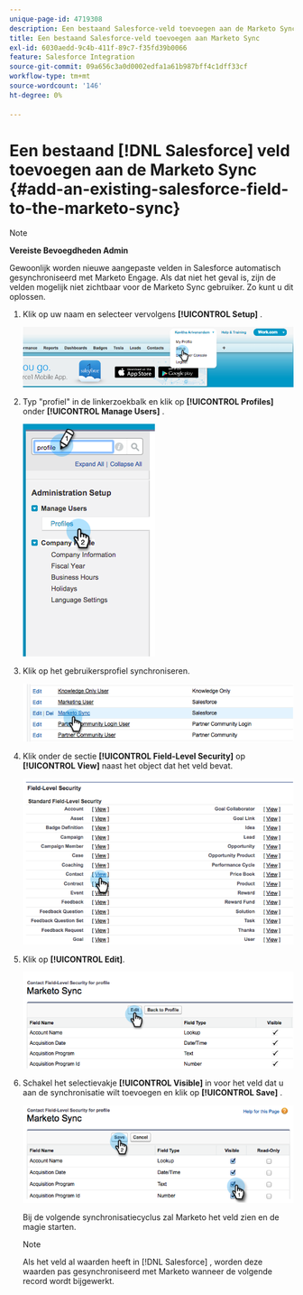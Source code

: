 ```yaml
---
unique-page-id: 4719308
description: Een bestaand Salesforce-veld toevoegen aan de Marketo Sync - Marketo Docs - Productdocumentatie
title: Een bestaand Salesforce-veld toevoegen aan Marketo Sync
exl-id: 6030aedd-9c4b-411f-89c7-f35fd39b0066
feature: Salesforce Integration
source-git-commit: 09a656c3a0d0002edfa1a61b987bff4c1dff33cf
workflow-type: tm+mt
source-wordcount: '146'
ht-degree: 0%

---
```


# Een bestaand [!DNL Salesforce] veld toevoegen aan de Marketo Sync {#add-an-existing-salesforce-field-to-the-marketo-sync}

>[!NOTE]
>
>**Vereiste Bevoegdheden Admin**

Gewoonlijk worden nieuwe aangepaste velden in Salesforce automatisch gesynchroniseerd met Marketo Engage. Als dat niet het geval is, zijn de velden mogelijk niet zichtbaar voor de Marketo Sync gebruiker. Zo kunt u dit oplossen.

1. Klik op uw naam en selecteer vervolgens **[!UICONTROL Setup]** .

   ![](assets/add-an-existing-salesforce-field-to-the-marketo-sync-1.png)

1. Typ &quot;profiel&quot; in de linkerzoekbalk en klik op **[!UICONTROL Profiles]** onder **[!UICONTROL Manage Users]** .

   ![](assets/add-an-existing-salesforce-field-to-the-marketo-sync-2.png)

1. Klik op het gebruikersprofiel synchroniseren.

   ![](assets/add-an-existing-salesforce-field-to-the-marketo-sync-3.png)

1. Klik onder de sectie **[!UICONTROL Field-Level Security]** op **[!UICONTROL View]** naast het object dat het veld bevat.

   ![](assets/add-an-existing-salesforce-field-to-the-marketo-sync-4.png)

1. Klik op **[!UICONTROL Edit]**.

   ![](assets/add-an-existing-salesforce-field-to-the-marketo-sync-5.png)

1. Schakel het selectievakje **[!UICONTROL Visible]** in voor het veld dat u aan de synchronisatie wilt toevoegen en klik op **[!UICONTROL Save]** .

   ![](assets/add-an-existing-salesforce-field-to-the-marketo-sync-6.png)

   Bij de volgende synchronisatiecyclus zal Marketo het veld zien en de magie starten.

   >[!NOTE]
   >
   > Als het veld al waarden heeft in [!DNL Salesforce] , worden deze waarden pas gesynchroniseerd met Marketo wanneer de volgende record wordt bijgewerkt.
